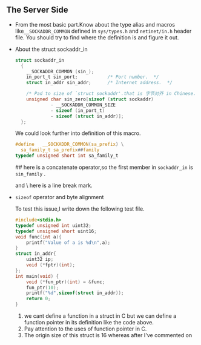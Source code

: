 ## The Server Side
* From the most basic part.Know about the type alias and macros like```__SOCKADDR_COMMON``` defined in ```sys/types.h``` and ```netinet/in.h``` header file. You should try to find where the definition is and figure it out.

* About the struct sockaddr_in

  ```c
  struct sockaddr_in
    {
      __SOCKADDR_COMMON (sin_);
      in_port_t sin_port;			/* Port number.  */
      struct in_addr sin_addr;		/* Internet address.  */
  
      /* Pad to size of `struct sockaddr'.that is 字节对齐 in Chinese.  */
      unsigned char sin_zero[sizeof (struct sockaddr)
  			   - __SOCKADDR_COMMON_SIZE
  			   - sizeof (in_port_t)
  			   - sizeof (struct in_addr)];
    };
  ```

  We could look further into definition of this macro.

  ```c
  #define	__SOCKADDR_COMMON(sa_prefix) \
    sa_family_t sa_prefix##family
  typedef unsigned short int sa_family_t
  ```

  \## here is a concatenate operator,so the first member in ```sockaddr_in``` is ```sin_family``` .

  and \\ here is a line break mark.

* ```sizeof``` operator and byte alignment

  To test this issue,I write down the following test file.

  ```c
  #include<stdio.h>
  typedef unsigned int uint32;
  typedef unsigned short uint16;
  void func(int a){
      printf("Value of a is %d\n",a);
  }
  struct in_addr{
      uint32 ip;
      void (*fptr)(int);
  };
  int main(void) {
      void (*fun_ptr)(int) = &func;
      fun_ptr(10);
      printf("%d",sizeof(struct in_addr));
      return 0;
  }
  ```

  1. we cant define a function in a struct in C but we can define a function pointer in its definition like the code above.
  2. Pay attention to the uses of function pointer in C.
  3. The origin size of this struct is 16 whereas after I've commented on 

